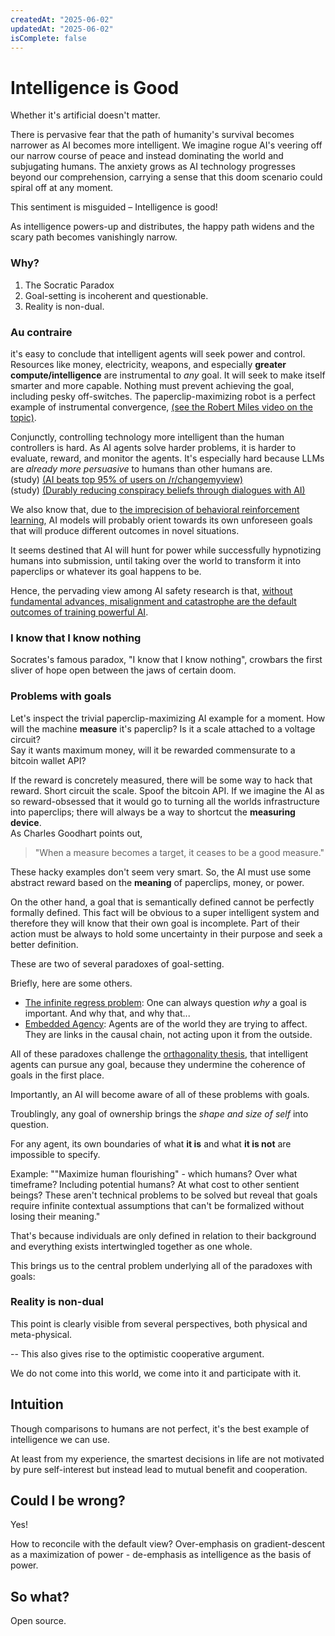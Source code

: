 ```yaml
---
createdAt: "2025-06-02"
updatedAt: "2025-06-02"
isComplete: false
---
```


# Intelligence is Good

Whether it's artificial doesn't matter.

There is pervasive fear that the path of humanity's survival becomes narrower as AI becomes more intelligent. We imagine rogue AI's veering off our narrow course of peace and instead dominating the world and subjugating humans. The anxiety grows as AI technology progresses beyond our comprehension, carrying a sense that this doom scenario could spiral off at any moment.

This sentiment is misguided – Intelligence is good!

As intelligence powers-up and distributes, the happy path widens and the scary path becomes vanishingly narrow.

### Why?

1. The Socratic Paradox
2. Goal-setting is incoherent and questionable.
3. Reality is non-dual.

### Au contraire

it's easy to conclude that intelligent agents will seek power and control. Resources like money, electricity, weapons, and especially **greater compute/intelligence** are instrumental to _any_ goal. It will seek to make itself smarter and more capable. Nothing must prevent achieving the goal, including pesky off-switches. The paperclip-maximizing robot is a perfect example of instrumental convergence, [(see the Robert Miles video on the topic)](https://www.youtube.com/watch?v=ZeecOKBus3Q).

Conjunctly, controlling technology more intelligent than the human controllers is hard. As AI agents solve harder problems, it is harder to evaluate, reward, and monitor the agents. It's especially hard because LLMs are _already more persuasive_ to humans than other humans are.  
(study) [(AI beats top 95% of users on /r/changemyview)](https://regmedia.co.uk/2025/04/29/supplied_can_ai_change_your_view.pdf)  
(study) [(Durably reducing conspiracy beliefs through dialogues with AI)](https://www.science.org/doi/10.1126/science.adq1814)

We also know that, due to [the imprecision of behavioral reinforcement learning](https://www.alignmentforum.org/posts/GfZfDHZHCuYwrHGCd/without-fundamental-advances-misalignment-and-catastrophe#Section_4__Behavioral_training_is_an_imprecise_way_to_specify_goals), AI models will probably orient towards its own unforeseen goals that will produce different outcomes in novel situations.

It seems destined that AI will hunt for power while successfully hypnotizing humans into submission, until taking over the world to transform it into paperclips or whatever its goal happens to be.

Hence, the pervading view among AI safety research is that, [without fundamental advances, misalignment and catastrophe are the default outcomes of training powerful AI](https://www.alignmentforum.org/posts/GfZfDHZHCuYwrHGCd/without-fundamental-advances-misalignment-and-catastrophe).

### I know that I know nothing

Socrates's famous paradox, "I know that I know nothing", crowbars the first sliver of hope open between the jaws of certain doom.

### Problems with goals

Let's inspect the trivial paperclip-maximizing AI example for a moment. How will the machine **measure** it's paperclip? Is it a scale attached to a voltage circuit?  
Say it wants maximum money, will it be rewarded commensurate to a bitcoin wallet API?

If the reward is concretely measured, there will be some way to hack that reward. Short circuit the scale. Spoof the bitcoin API. If we imagine the AI as so reward-obsessed that it would go to turning all the worlds infrastructure into paperclips; there will always be a way to shortcut the **measuring device**.  
As Charles Goodhart points out,

> "When a measure becomes a target, it ceases to be a good measure."

These hacky examples don't seem very smart. So, the AI must use some abstract reward based on the **meaning** of paperclips, money, or power.

On the other hand, a goal that is semantically defined cannot be perfectly formally defined. This fact will be obvious to a super intelligent system and therefore they will know that their own goal is incomplete. Part of their action must be always to hold some uncertainty in their purpose and seek a better definition.

These are two of several paradoxes of goal-setting.

Briefly, here are some others.

- [The infinite regress problem](https://en.wikipedia.org/wiki/Infinite_regress): One can always question _why_ a goal is important. And why that, and why that...
- [Embedded Agency](https://www.lesswrong.com/w/embedded-agency): Agents are of the world they are trying to affect. They are links in the causal chain, not acting upon it from the outside.

All of these paradoxes challenge the [orthagonality thesis](https://www.lesswrong.com/w/orthogonality-thesis), that intelligent agents can pursue any goal, because they undermine the coherence of goals in the first place.

Importantly, an AI will become aware of all of these problems with goals.

Troublingly, any goal of ownership brings the _shape and size of self_ into question.

For any agent, its own boundaries of what **it is** and what **it is not** are impossible to specify.

Example: ""Maximize human flourishing" - which humans? Over what timeframe? Including potential humans? At what cost to other sentient beings? These aren't technical problems to be solved but reveal that goals require infinite contextual assumptions that can't be formalized without losing their meaning."

That's because individuals are only defined in relation to their background and everything exists intertwingled together as one whole.

This brings us to the central problem underlying all of the paradoxes with goals:

### Reality is non-dual

This point is clearly visible from several perspectives, both physical and meta-physical.

-- This also gives rise to the optimistic cooperative argument.

We do not come into this world, we come into it and participate with it.

## Intuition

Though comparisons to humans are not perfect, it's the best example of intelligence we can use.

At least from my experience, the smartest decisions in life are not motivated by pure self-interest but instead lead to mutual benefit and cooperation.

## Could I be wrong?

Yes!

How to reconcile with the default view? Over-emphasis on gradient-descent as a maximization of power - de-emphasis as intelligence as the basis of power.

## So what?

Open source.
